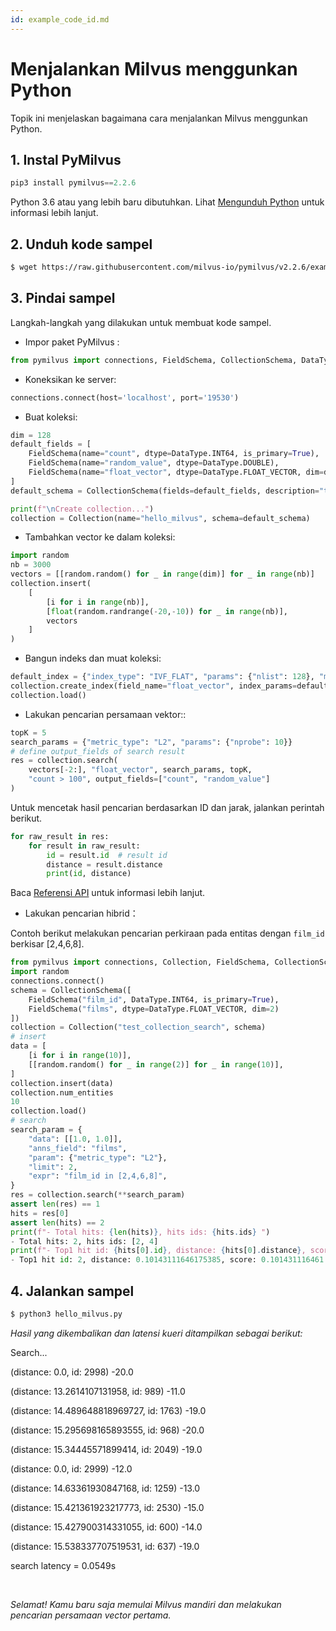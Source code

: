 ```yaml
---
id: example_code_id.md
---
```


# Menjalankan Milvus menggunkan Python

Topik ini menjelaskan bagaimana cara menjalankan Milvus menggunkan Python.

## 1. Instal PyMilvus

```Python
pip3 install pymilvus==2.2.6
```
<div class="alert note">
Python 3.6 atau yang lebih baru dibutuhkan. Lihat <a href="https://wiki.python.org/moin/BeginnersGuide/Download">Mengunduh Python</a> untuk informasi lebih lanjut.
</div>

## 2. Unduh kode sampel

```bash
$ wget https://raw.githubusercontent.com/milvus-io/pymilvus/v2.2.6/examples/hello_milvus.py
```

## 3. Pindai sampel
Langkah-langkah yang dilakukan untuk membuat kode sampel.

- Impor paket PyMilvus :
```Python
from pymilvus import connections, FieldSchema, CollectionSchema, DataType, Collection
```

- Koneksikan ke server:
```Python
connections.connect(host='localhost', port='19530')
```

- Buat koleksi:
```Python
dim = 128
default_fields = [
    FieldSchema(name="count", dtype=DataType.INT64, is_primary=True),
    FieldSchema(name="random_value", dtype=DataType.DOUBLE),
    FieldSchema(name="float_vector", dtype=DataType.FLOAT_VECTOR, dim=dim)
]
default_schema = CollectionSchema(fields=default_fields, description="test collection")

print(f"\nCreate collection...")
collection = Collection(name="hello_milvus", schema=default_schema)
```

- Tambahkan vector ke dalam koleksi:
```Python
import random
nb = 3000
vectors = [[random.random() for _ in range(dim)] for _ in range(nb)]
collection.insert(
    [
        [i for i in range(nb)],
        [float(random.randrange(-20,-10)) for _ in range(nb)],
        vectors
    ]
)
```

- Bangun indeks dan muat koleksi:
```Python
default_index = {"index_type": "IVF_FLAT", "params": {"nlist": 128}, "metric_type": "L2"}
collection.create_index(field_name="float_vector", index_params=default_index)
collection.load()
```

- Lakukan pencarian persamaan vektor::
```Python
topK = 5
search_params = {"metric_type": "L2", "params": {"nprobe": 10}}
# define output_fields of search result
res = collection.search(
    vectors[-2:], "float_vector", search_params, topK,
    "count > 100", output_fields=["count", "random_value"]
)
```
Untuk mencetak hasil pencarian berdasarkan ID dan jarak, jalankan perintah berikut.
```Python
for raw_result in res:
    for result in raw_result:
        id = result.id  # result id
        distance = result.distance
        print(id, distance)
```
Baca [Referensi API](/api-reference/pymilvus/v2.2.6/results.html) untuk informasi lebih lanjut.

- Lakukan pencarian hibrid：
<div class="alert note">
    Contoh berikut melakukan pencarian perkiraan pada entitas dengan <code>film_id</code> berkisar [2,4,6,8].
    </div>

```Python
from pymilvus import connections, Collection, FieldSchema, CollectionSchema, DataType
import random
connections.connect()
schema = CollectionSchema([
    FieldSchema("film_id", DataType.INT64, is_primary=True),
    FieldSchema("films", dtype=DataType.FLOAT_VECTOR, dim=2)
])
collection = Collection("test_collection_search", schema)
# insert
data = [
    [i for i in range(10)],
    [[random.random() for _ in range(2)] for _ in range(10)],
]
collection.insert(data)
collection.num_entities
10
collection.load()
# search
search_param = {
    "data": [[1.0, 1.0]],
    "anns_field": "films",
    "param": {"metric_type": "L2"},
    "limit": 2,
    "expr": "film_id in [2,4,6,8]",
}
res = collection.search(**search_param)
assert len(res) == 1
hits = res[0]
assert len(hits) == 2
print(f"- Total hits: {len(hits)}, hits ids: {hits.ids} ")
- Total hits: 2, hits ids: [2, 4]
print(f"- Top1 hit id: {hits[0].id}, distance: {hits[0].distance}, score: {hits[0].score} ")
- Top1 hit id: 2, distance: 0.10143111646175385, score: 0.101431116461

```

## 4. Jalankan sampel
```Python
$ python3 hello_milvus.py
```

*Hasil yang dikembalikan dan latensi kueri ditampilkan sebagai berikut:*

<div class='result-bock'>
<p>Search...</p>
<p>(distance: 0.0, id: 2998) -20.0</p>
<p>(distance: 13.2614107131958, id: 989) -11.0</p>
<p>(distance: 14.489648818969727, id: 1763) -19.0</p>
<p>(distance: 15.295698165893555, id: 968) -20.0</p>
<p>(distance: 15.34445571899414, id: 2049) -19.0</p>
<p>(distance: 0.0, id: 2999) -12.0</p>
<p>(distance: 14.63361930847168, id: 1259) -13.0</p>
<p>(distance: 15.421361923217773, id: 2530) -15.0</p>
<p>(distance: 15.427900314331055, id: 600) -14.0</p>
<p>(distance: 15.538337707519531, id: 637) -19.0</p>
<p>search latency = 0.0549s</p>
</div>


<br/>


*Selamat! Kamu baru saja memulai Milvus mandiri dan melakukan pencarian persamaan vector pertama.*

